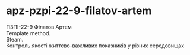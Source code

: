 # apz-pzpi-22-9-filatov-artem
ПЗПІ-22-9
Філатов Артем  
Template method.  
Steam.  
Контроль якості життєво-важливих показників у різних середовищах  
